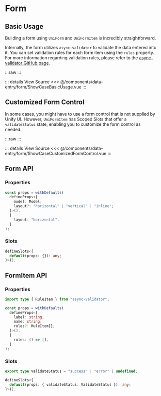 <script setup lang="ts">
import ShowCaseBasicUsage from './ShowCaseBasicUsage.vue'
import ShowCaseCustomizedFormControl from './ShowCaseCustomizedFormControl.vue'
</script>

# Form

## Basic Usage

Building a form using `UniForm` and `UniFormItem` is incredibly straightforward.

Internally, the form utilizes `async-validator` to validate the data entered into it. You can set validation rules for each form item using the `rules` property. For more information regarding validation rules, please refer to the [async-validator GitHub page](https://github.com/yiminghe/async-validator).

:::raw
<ShowCaseBasicUsage class="vp-raw" />
:::

::: details View Source
<<< @/components/data-entry/form/ShowCaseBasicUsage.vue
:::

## Customized Form Control

In some cases, you might have to use a form control that is not supplied by Unify UI. However, `UniFormItem` has Scoped Slots that offer a `validateStatus` state, enabling you to customize the form control as needed.

:::raw
<ShowCaseCustomizedFormControl class="vp-raw" />
:::

::: details View Source
<<< @/components/data-entry/form/ShowCaseCustomizedFormControl.vue
:::

## Form API

### Properties

```ts
const props = withDefaults(
  defineProps<{
    model: Model;
    layout?: "horizontal" | "vertical" | "inline";
  }>(),
  {
    layout: "horizontal",
  }
);
```

### Slots

```ts
defineSlots<{
  default(props: {}): any;
}>();
```

## FormItem API

### Properties

```ts
import type { RuleItem } from "async-validator";

const props = withDefaults(
  defineProps<{
    label: string;
    name: string;
    rules?: RuleItem[];
  }>(),
  {
    rules: () => [],
  }
);
```

### Slots

```ts
export type ValidateStatus = "success" | "error" | undefined;

defineSlots<{
  default(props: { validateStatus: ValidateStatus }): any;
}>();
```
